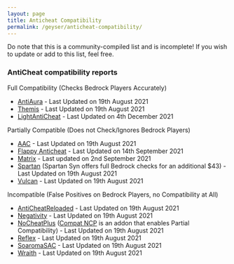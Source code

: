 ```yaml
---
layout: page
title: Anticheat Compatibility
permalink: /geyser/anticheat-compatibility/
---
```


Do note that this is a community-compiled list and is incomplete! If you wish to update or add to this list, feel free.

### AntiCheat compatibility reports

Full Compatibility (Checks Bedrock Players Accurately)

- [AntiAura](https://www.spigotmc.org/resources/1368/) - Last Updated on 19th August 2021
- [Themis](https://www.spigotmc.org/resources/90766/) - Last Updated on 19th August 2021
- [LightAntiCheat](https://www.spigotmc.org/resources/96341/) - Last Updated on 4th December 2021

Partially Compatible (Does not Check/Ignores Bedrock Players)

- [AAC](https://www.spigotmc.org/resources/6442/) - Last Updated on 19th August 2021
- [Flappy Anticheat](https://www.spigotmc.org/resources/92180/) - Last Updated on 14th September 2021
- [Matrix](https://matrix.rip/) - Last updated on 2nd September 2021
- [Spartan](https://www.spigotmc.org/resources/25638/) (Spartan Syn offers full Bedrock checks for an additional $43) - Last Updated on 19th August 2021
- [Vulcan](https://www.spigotmc.org/resources/83626/) - Last Updated on 19th August 2021

Incompatible (False Positives on Bedrock Players, no Compatibility at All)

- [AntiCheatReloaded](https://www.spigotmc.org/resources/23799/) - Last Updated on 19th August 2021
- [Negativity](https://www.spigotmc.org/resources/86874/) - Last Updated on 19th August 2021
- [NoCheatPlus](https://ci.codemc.io/job/Updated-NoCheatPlus/job/Updated-NoCheatPlus/) ([Compat NCP](https://github.com/Updated-NoCheatPlus/CompatNoCheatPlus/) is an addon that enables Partial Compatibility) - Last Updated on 19th August 2021
- [Reflex](https://www.spigotmc.org/resources/21122/) - Last Updated on 19th August 2021
- [SoaromaSAC](https://www.spigotmc.org/resources/87702/) - Last Updated on 19th August 2021
- [Wraith](https://www.spigotmc.org/resources/66887/) - Last Updated on 19th August 2021
